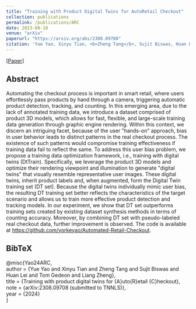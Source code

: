 ```yaml
---
title: "Training with Product Digital Twins for AutoRetail Checkout"
collection: publications
permalink: /publications/ARC
date: 2023-08-18
venue: "arXiv"
paperurl: "https://arxiv.org/abs/2308.09708"
citation: 'Yue Yao, Xinyu Tian, <b>Zheng Tang</b>, Sujit Biswas, Huan Lei, Tom Gedeon and Liang Zheng. "Training with Product Digital Twins for AutoRetail Checkout". <i>arXiv:2308.09708</i>. 2023.'
---
```


[<a href="https://arxiv.org/abs/2308.09708">Paper</a>]

## Abstract
Automating the checkout process is important in smart retail, where users effortlessly pass products by hand through a camera, triggering automatic product detection, tracking, and counting. In this emerging area, due to the lack of annotated training data, we introduce a dataset comprised of product 3D models, which allows for fast, flexible, and large-scale training data generation through graphic engine rendering. Within this context, we discern an intriguing facet, because of the user "hands-on" approach, bias in user behavior leads to distinct patterns in the real checkout process. The existence of such patterns would compromise training effectiveness if training data fail to reflect the same. To address this user bias problem, we propose a training data optimization framework, i.e., training with digital twins (DtTrain). Specifically, we leverage the product 3D models and optimize their rendering viewpoint and illumination to generate "digital twins" that visually resemble representative user images. These digital twins, inherit product labels and, when augmented, form the Digital Twin training set (DT set). Because the digital twins individually mimic user bias, the resulting DT training set better reflects the characteristics of the target scenario and allows us to train more effective product detection and tracking models. In our experiment, we show that DT set outperforms training sets created by existing dataset synthesis methods in terms of counting accuracy. Moreover, by combining DT set with pseudo-labeled real checkout data, further improvement is observed. The code is available at https://github.com/yorkeyao/Automated-Retail-Checkout.

## BibTeX
@misc{Yao24ARC,  
author = {Yue Yao and Xinyu Tian and Zheng Tang and Sujit Biswas and Huan Lei and Tom Gedeon and Liang Zheng},  
title = {Training with product digital twins for {A}uto{R}etail {C}heckout},  
note = {arXiv:2308.09708 (submitted to TNNLS)},  
year = {2024}  
}

